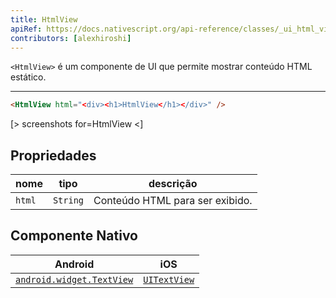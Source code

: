 ```yaml
---
title: HtmlView
apiRef: https://docs.nativescript.org/api-reference/classes/_ui_html_view_.htmlview
contributors: [alexhiroshi]
---
```


`<HtmlView>` é um componente de UI que permite mostrar conteúdo HTML estático.

---

```html
<HtmlView html="<div><h1>HtmlView</h1></div>" />
```

[> screenshots for=HtmlView <]

## Propriedades

| nome | tipo | descrição |
|------|------|-------------|
| `html` | `String` | Conteúdo HTML para ser exibido.

## Componente Nativo

| Android | iOS |
|---------|-----|
| [`android.widget.TextView`](https://developer.android.com/reference/android/widget/TextView.html) | [`UITextView`](https://developer.apple.com/documentation/uikit/uitextview)